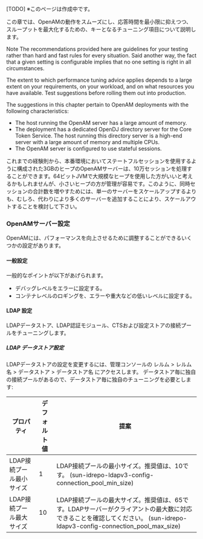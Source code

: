[TODO] ※このページは作成中です。

この章では、OpenAMの動作をスムーズにし、応答時間を最小限に抑えつつ、スループットを最大化するための、キーとなるチューニング項目について説明します。

Note
The recommendations provided here are guidelines for your testing rather than hard and fast rules for every situation. Said another way, the fact that a given setting is configurable implies that no one setting is right in all circumstances.

The extent to which performance tuning advice applies depends to a large extent on your requirements, on your workload, and on what resources you have available. Test suggestions before rolling them out into production.

The suggestions in this chapter pertain to OpenAM deployments with the following characteristics:

- The host running the OpenAM server has a large amount of memory.
- The deployment has a dedicated OpenDJ directory server for the Core Token Service. The host running this directory server is a high-end server with a large amount of memory and multiple CPUs.
- The OpenAM server is configured to use stateful sessions.

これまでの経験則から、本番環境においてステートフルセッションを使用するように構成された3GBのヒープのOpenAMサーバーは、10万セッションを処理することができます。64ビットJVMで大規模なヒープを使用した方がいいと考えるかもしれませんが、小さいヒープの方が管理が容易です。このように、同時セッションの合計数を増やすためには、単一のサーバーをスケールアップするよりも、むしろ、代わりにより多くのサーバーを追加することにより、スケールアウトすることを検討して下さい。

### OpenAMサーバー設定

OpenAMには、パフォーマンスを向上させるために調整することができるいくつかの設定があります。

#### 一般設定

一般的なポイントが以下があげられます。

- デバッグレベルをエラーに設定する。
- コンテナレベルのロギングを、エラーや重大などの低いレベルに設定する。

#### LDAP 設定

LDAPデータストア、LDAP認証モジュール、CTSおよび設定ストアの接続プールをチューニングします。

##### LDAP データストア設定

LDAPデータストアの設定を変更するには、管理コンソールの レルム > レルム名 > データストア > データストア名 にアクセスします。 データストア毎に独自の接続プールがあるので、データストア毎に独自のチューニングを必要とします:

|プロパティ|デフォルト値|提案|
|---|---|---|
|LDAP接続プール最小サイズ|1|LDAP接続プールの最小サイズ。推奨値は、10です。  (sun-idrepo-ldapv3-config-connection_pool_min_size)
|LDAP接続プール最大サイズ|10|LDAP接続プールの最大サイズ。推奨値は、65です。LDAPサーバーがクライアントの最大数に対応できることを確認してください。  (sun-idrepo-ldapv3-config-connection_pool_max_size)|



